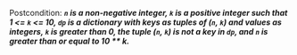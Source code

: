Postcondition: ***`n` is a non-negative integer, `k` is a positive integer such that 1 <= `k` <= 10, `dp` is a dictionary with keys as tuples of (`n`, `k`) and values as integers, `k` is greater than 0, the tuple (`n`, `k`) is not a key in `dp`, and `n` is greater than or equal to 10 ** k.***
